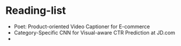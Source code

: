 # Reading-list
* Poet: Product-oriented Video Captioner for E-commerce<br>
* Category-Specific CNN for Visual-aware CTR Prediction at JD.com<br>
* 
